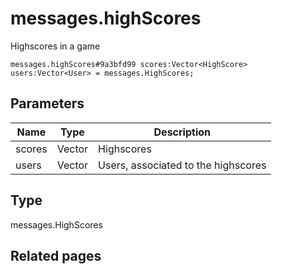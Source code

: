 # messages.highScores
Highscores in a game

```
messages.highScores#9a3bfd99 scores:Vector<HighScore> users:Vector<User> = messages.HighScores;
```

## Parameters
| Name | Type | Description |
| ---- | :----: | ----------- |
| scores | Vector<HighScore> | Highscores |
| users | Vector<User> | Users, associated to the highscores |


## Type
messages.HighScores

## Related pages
